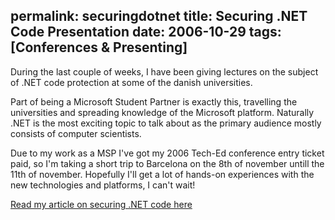 permalink: securingdotnet
title: Securing .NET Code Presentation
date: 2006-10-29
tags: [Conferences & Presenting]
---
During the last couple of weeks, I have been giving lectures on the subject of .NET code protection at some of the danish universities.

<!-- more -->

Part of being a Microsoft Student Partner is exactly this, travelling the universities and spreading knowledge of the Microsoft platform. Naturally .NET is the most exciting topic to talk about as the primary audience mostly consists of computer scientists.

Due to my work as a MSP I've got my 2006 Tech-Ed conference entry ticket paid, so I'm taking a short trip to Barcelona on the 8th of november untill the 11th of november. Hopefully I'll get a lot of hands-on experiences with the new technologies and platforms, I can't wait!

[Read my article on securing .NET code here](http://www.improve.dk/securing-dotnet-code-article/)
